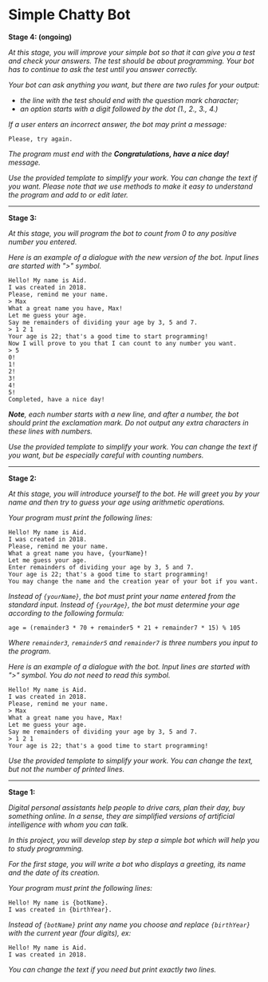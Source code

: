 # Simple Chatty Bot


**Stage 4: (ongoing)**

_At this stage, you will improve your simple bot so that it can give you a test and check your answers. The test should be about programming. Your bot has to continue to ask the test until you answer correctly._

_Your bot can ask anything you want, but there are two rules for your output:_

* _the line with the test should end with the question mark character;_
* _an option starts with a digit followed by the dot (1., 2., 3., 4.)_

_If a user enters an incorrect answer, the bot may print a message:_
```
Please, try again.
```
_The program must end with the **Congratulations, have a nice day!** message._

_Use the provided template to simplify your work. You can change the text if you want. Please note that we use methods to make it easy to understand the program and add to or edit later._
***

**Stage 3:**

_At this stage, you will program the bot to count from 0 to any positive number you entered._

_Here is an example of a dialogue with the new version of the bot. Input lines are started with ">" symbol._

```
Hello! My name is Aid.
I was created in 2018.
Please, remind me your name.
> Max
What a great name you have, Max!
Let me guess your age.
Say me remainders of dividing your age by 3, 5 and 7.
> 1 2 1
Your age is 22; that's a good time to start programming!
Now I will prove to you that I can count to any number you want.
> 5
0!
1!
2!
3!
4!
5!
Completed, have a nice day!
```

_**Note**, each number starts with a new line, and after a number, the bot should print the exclamation mark. Do not output any extra characters in these lines with numbers._

_Use the provided template to simplify your work. You can change the text if you want, but be especially careful with counting numbers._
***

**Stage 2:**

_At this stage, you will introduce yourself to the bot. He will greet you by your name and then try to guess your age using arithmetic operations._

_Your program must print the following lines:_

```
Hello! My name is Aid.
I was created in 2018.
Please, remind me your name.
What a great name you have, {yourName}!
Let me guess your age.
Enter remainders of dividing your age by 3, 5 and 7.
Your age is 22; that's a good time to start programming!
You may change the name and the creation year of your bot if you want.
```

_Instead of `{yourName}`, the bot must print your name entered from the standard input. Instead of `{yourAge}`, the bot must determine your age according to the following formula:_

```
age = (remainder3 * 70 + remainder5 * 21 + remainder7 * 15) % 105
```
_Where `remainder3`, `remainder5` and `remainder7` is three numbers you input to the program._

_Here is an example of a dialogue with the bot. Input lines are started with ">" symbol. You do not need to read this symbol._

```
Hello! My name is Aid.
I was created in 2018.
Please, remind me your name.
> Max
What a great name you have, Max!
Let me guess your age.
Say me remainders of dividing your age by 3, 5 and 7.
> 1 2 1
Your age is 22; that's a good time to start programming!
```

_Use the provided template to simplify your work. You can change the text, but not the number of printed lines._
***

**Stage 1:**

_Digital personal assistants help people to drive cars, plan their day, buy something online. In a sense, they are simplified versions of artificial intelligence with whom you can talk._

_In this project, you will develop step by step a simple bot which will help you to study programming._

_For the first stage, you will write a bot who displays a greeting, its name and the date of its creation._

_Your program must print the following lines:_

```
Hello! My name is {botName}.
I was created in {birthYear}.
```
_Instead of `{botName}` print any name you choose and replace `{birthYear}` with the current year (four digits), ex:_

```
Hello! My name is Aid.
I was created in 2018.
```
_You can change the text if you need but print exactly two lines._
